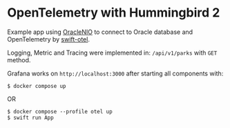 # OpenTelemetry with Hummingbird 2

Example app using [OracleNIO](https://github.com/lovetodream/oracle-nio/tree/main) to connect to Oracle database and OpenTelemetry by [swift-otel](https://github.com/swift-otel/swift-otel).

Logging, Metric and Tracing were implemented in: `/api/v1/parks` with `GET` method.

Grafana works on `http://localhost:3000` after starting all components with:
```
$ docker compose up
```
OR
```
$ docker compose --profile otel up
$ swift run App
```